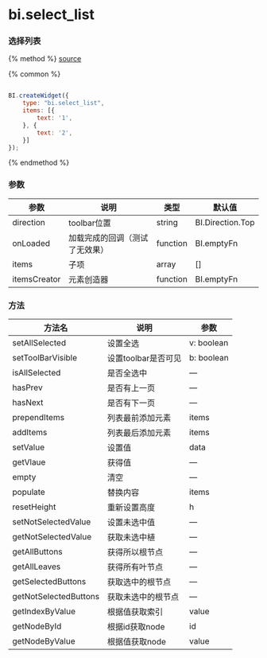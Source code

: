 # bi.select_list

### 选择列表

{% method %}
[source](https://jsfiddle.net/fineui/c3azpxss/)

{% common %}
```javascript

BI.createWidget({
    type: "bi.select_list",
    items: [{
        text: '1',
    }, {
        text: '2',
    }]
});

```

{% endmethod %}

### 参数

| 参数           | 说明              | 类型       | 默认值              |
| ------------ | --------------- | -------- | ---------------- |
| direction    | toolbar位置       | string   | BI.Direction.Top |
| onLoaded     | 加载完成的回调（测试了无效果） | function | BI.emptyFn       |
| items        | 子项              | array    | []               |
| itemsCreator | 元素创造器           | function | BI.emptyFn       |

### 方法

| 方法名                   | 说明            | 参数      |
| --------------------- | ------------- | ------- |
| setAllSelected        | 设置全选          | v: boolean |
| setToolBarVisible     | 设置toolbar是否可见 | b: boolean |
| isAllSelected         | 是否全选中         | —       |
| hasPrev               | 是否有上一页        | —       |
| hasNext               | 是否有下一页        | —       |
| prependItems          | 列表最前添加元素      | items   |
| addItems              | 列表最后添加元素      | items   |
| setValue              | 设置值           | data    |
| getVlaue              | 获得值           | —       |
| empty                 | 清空            | —       |
| populate              | 替换内容          | items   |
| resetHeight           | 重新设置高度        | h       |
| setNotSelectedValue   | 设置未选中值        | —       |
| getNotSelectedValue   | 获取未选中植        | —       |
| getAllButtons         | 获得所以根节点       | —       |
| getAllLeaves          | 获得所有叶节点       | —       |
| getSelectedButtons    | 获取选中的根节点      | —       |
| getNotSelectedButtons | 获取未选中的根节点     | —       |
| getIndexByValue       | 根据值获取索引       | value   |
| getNodeById           | 根据id获取node    | id      |
| getNodeByValue        | 根据值获取node     | value   |

